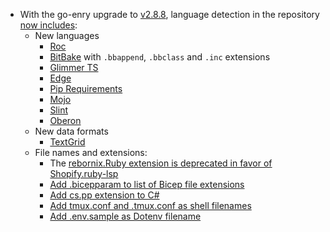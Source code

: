 - With the go-enry upgrade to [v2.8.8](https://github.com/go-enry/go-enry/releases/tag/v2.8.8), language detection in the repository [now includes](https://github.com/github-linguist/linguist/releases/tag/v7.29.0):
  - New languages
    - [Roc](https://github.com/github-linguist/linguist/pull/6633)
    - [BitBake](https://github.com/github-linguist/linguist/pull/6665) with `.bbappend`, `.bbclass` and `.inc` extensions
    - [Glimmer TS](https://github.com/github-linguist/linguist/pull/6680)
    - [Edge](https://github.com/github-linguist/linguist/pull/6695)
    - [Pip Requirements](https://github.com/github-linguist/linguist/pull/6739)
    - [Mojo](https://github.com/github-linguist/linguist/pull/6400)
    - [Slint](https://github.com/github-linguist/linguist/pull/6750)
    - [Oberon](https://github.com/github-linguist/linguist/pull/4645)
  - New data formats
    - [TextGrid](https://github.com/github-linguist/linguist/pull/6719)
  - File names and extensions:
    - The [rebornix.Ruby extension is deprecated in favor of Shopify.ruby-lsp](https://github.com/github-linguist/linguist/pull/6738)
    - [Add .bicepparam to list of Bicep file extensions](https://github.com/github-linguist/linguist/pull/6664)
    - [Add cs.pp extension to C#](https://github.com/github-linguist/linguist/pull/6679)
    - [Add tmux.conf and .tmux.conf as shell filenames](https://github.com/github-linguist/linguist/pull/6726)
    - [Add .env.sample as Dotenv filename](https://github.com/github-linguist/linguist/pull/6732)

